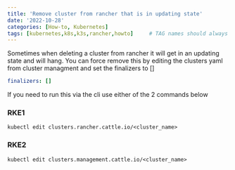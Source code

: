 ```yaml
---
title: 'Remove cluster from rancher that is in updating state'
date: '2022-10-28'
categories: [How-to, Kubernetes]
tags: [kubernetes,k8s,k3s,rancher,howto]     # TAG names should always be lowercase
---
```


Sometimes when deleting a cluster from rancher it will get in an updating state and will hang. You can force remove this by editing the clusters yaml from cluster managment and set the finalizers to []

```yaml
finalizers: []
```

If you need to run this via the cli use either of the 2 commands below

### RKE1
```shell
kubectl edit clusters.rancher.cattle.io/<cluster_name>
```

### RKE2
```shell
kubectl edit clusters.management.cattle.io/<cluster_name>
```